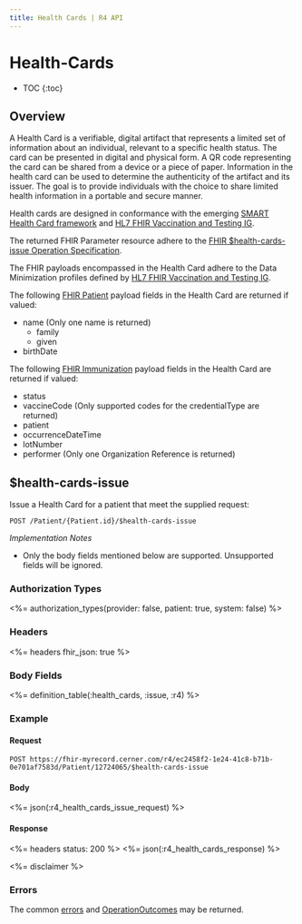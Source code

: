 ```yaml
---
title: Health Cards | R4 API
---
```


# Health-Cards

* TOC
{:toc}

## Overview

A Health Card is a verifiable, digital artifact that represents a limited set of information about an individual, relevant to a specific health status. The card can be presented in digital and physical form. A QR code representing the card can be shared from a device or a piece of paper. Information in the health card can be used to determine the authenticity of the artifact and its issuer. The goal is to provide individuals with the choice to share limited health information in a portable and secure manner.

Health cards are designed in conformance with the emerging [SMART Health Card framework](https://smarthealth.cards) and [HL7 FHIR Vaccination and Testing IG](http://build.fhir.org/ig/dvci/vaccine-credential-ig/branches/main/).

The returned FHIR Parameter resource adhere to the [FHIR $health-cards-issue Operation Specification](https://spec.smarthealth.cards/#via-fhir-health-cards-issue-operation).

The FHIR payloads encompassed in the Health Card adhere to the Data Minimization profiles defined by [HL7 FHIR Vaccination and Testing IG](http://build.fhir.org/ig/dvci/vaccine-credential-ig/branches/main/).

The following [FHIR Patient](http://build.fhir.org/ig/dvci/vaccine-credential-ig/branches/main/StructureDefinition-vaccination-credential-patient-dm.html#tab-ms) payload fields in the Health Card are returned if valued:

* name (Only one name is returned)
  * family
  * given
* birthDate

The following [FHIR Immunization](http://build.fhir.org/ig/dvci/vaccine-credential-ig/branches/main/StructureDefinition-vaccination-credential-immunization-dm.html#tab-ms) payload fields in the Health Card are returned if valued:

* status
* vaccineCode (Only supported codes for the credentialType are returned)
* patient
* occurrenceDateTime
* lotNumber
* performer (Only one Organization Reference is returned)

## $health-cards-issue 

Issue a  Health Card for a patient that meet the supplied request:

    POST /Patient/{Patient.id}/$health-cards-issue

_Implementation Notes_

* Only the body fields mentioned below are supported. Unsupported fields will be ignored.

### Authorization Types

<%= authorization_types(provider: false, patient: true, system: false) %>

### Headers

<%= headers fhir_json: true %>

### Body Fields

<%= definition_table(:health_cards, :issue, :r4) %>

### Example

#### Request

    POST https://fhir-myrecord.cerner.com/r4/ec2458f2-1e24-41c8-b71b-0e701af7583d/Patient/12724065/$health-cards-issue

#### Body

<%= json(:r4_health_cards_issue_request) %>

#### Response

<%= headers status: 200 %>
<%= json(:r4_health_cards_response) %>

<%= disclaimer %>

### Errors

The common [errors] and [OperationOutcomes] may be returned.

[errors]: ../../#client-errors
[OperationOutcomes]: ../../#operation-outcomes

